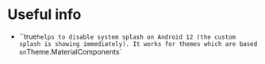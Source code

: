 # Useful info

* ``<item name="android:windowIsTranslucent">true</item>` helps to disable system splash on Android 12
(the custom splash is showing immediately). It works for themes which are based on `Theme.MaterialComponents`